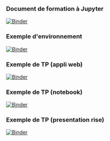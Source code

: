 

### Document de formation à Jupyter
[![Binder](https://mybinder.org/badge_logo.svg)](https://mybinder.org/v2/gh/seabird2fr/Jupyter-python.git/master?filepath=presentation.ipynb)

### Exemple d'environnement
[![Binder](https://mybinder.org/badge_logo.svg)](https://mybinder.org/v2/gh/seabird2fr/Jupyter-python.git/master?urlpath=apps/environnement.ipynb)

### Exemple de TP (appli web)
[![Binder](https://mybinder.org/badge_logo.svg)](https://mybinder.org/v2/gh/seabird2fr/Jupyter-python.git/master?urlpath=apps/refraction2.ipynb)

### Exemple de TP (notebook)
[![Binder](https://mybinder.org/badge_logo.svg)](https://mybinder.org/v2/gh/seabird2fr/Jupyter-python.git/master?filepath=refraction2.ipynb)

### Exemple de TP (presentation rise)
[![Binder](https://mybinder.org/badge_logo.svg)](https://mybinder.org/v2/gh/seabird2fr/Jupyter-python.git/master?filepath=refraction2_pres.ipynb)
